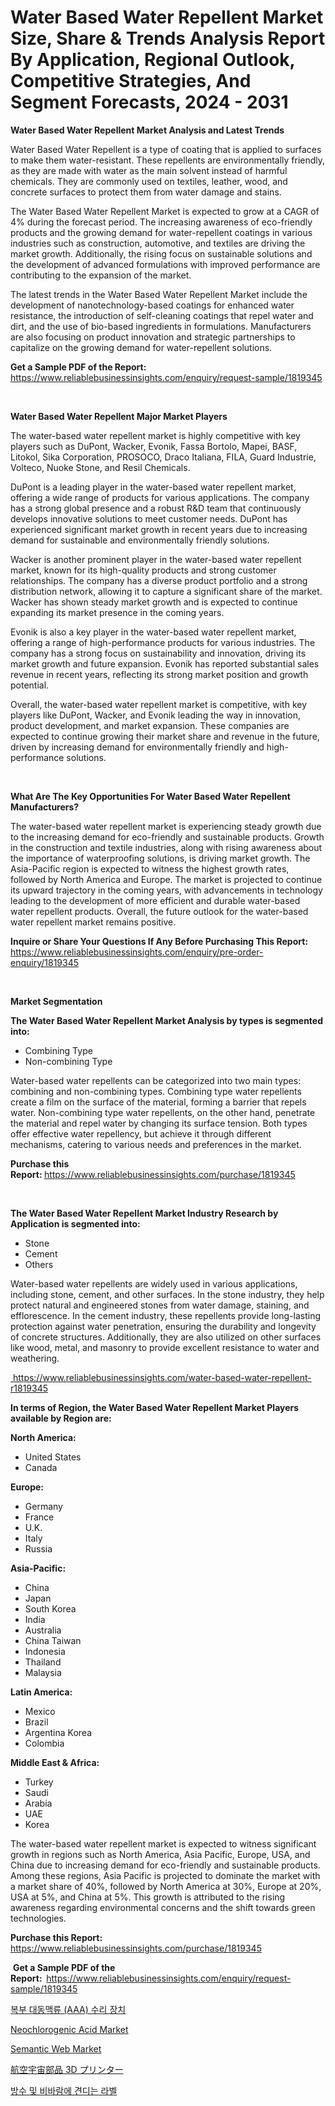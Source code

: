 <p><h1>Water Based Water Repellent Market Size, Share & Trends Analysis Report By Application, Regional Outlook, Competitive Strategies, And Segment Forecasts, 2024 - 2031</h1></p><p><strong>Water Based Water Repellent Market Analysis and Latest Trends</strong></p>
<p><p>Water Based Water Repellent is a type of coating that is applied to surfaces to make them water-resistant. These repellents are environmentally friendly, as they are made with water as the main solvent instead of harmful chemicals. They are commonly used on textiles, leather, wood, and concrete surfaces to protect them from water damage and stains.</p><p>The Water Based Water Repellent Market is expected to grow at a CAGR of 4% during the forecast period. The increasing awareness of eco-friendly products and the growing demand for water-repellent coatings in various industries such as construction, automotive, and textiles are driving the market growth. Additionally, the rising focus on sustainable solutions and the development of advanced formulations with improved performance are contributing to the expansion of the market.</p><p>The latest trends in the Water Based Water Repellent Market include the development of nanotechnology-based coatings for enhanced water resistance, the introduction of self-cleaning coatings that repel water and dirt, and the use of bio-based ingredients in formulations. Manufacturers are also focusing on product innovation and strategic partnerships to capitalize on the growing demand for water-repellent solutions.</p></p>
<p><strong>Get a Sample PDF of the Report:&nbsp;</strong> <a href="https://www.reliablebusinessinsights.com/enquiry/request-sample/1819345">https://www.reliablebusinessinsights.com/enquiry/request-sample/1819345</a></p>
<p>&nbsp;</p>
<p><strong>Water Based Water Repellent Major Market Players</strong></p>
<p><p>The water-based water repellent market is highly competitive with key players such as DuPont, Wacker, Evonik, Fassa Bortolo, Mapei, BASF, Litokol, Sika Corporation, PROSOCO, Draco Italiana, FILA, Guard Industrie, Volteco, Nuoke Stone, and Resil Chemicals.</p><p>DuPont is a leading player in the water-based water repellent market, offering a wide range of products for various applications. The company has a strong global presence and a robust R&D team that continuously develops innovative solutions to meet customer needs. DuPont has experienced significant market growth in recent years due to increasing demand for sustainable and environmentally friendly solutions.</p><p>Wacker is another prominent player in the water-based water repellent market, known for its high-quality products and strong customer relationships. The company has a diverse product portfolio and a strong distribution network, allowing it to capture a significant share of the market. Wacker has shown steady market growth and is expected to continue expanding its market presence in the coming years.</p><p>Evonik is also a key player in the water-based water repellent market, offering a range of high-performance products for various industries. The company has a strong focus on sustainability and innovation, driving its market growth and future expansion. Evonik has reported substantial sales revenue in recent years, reflecting its strong market position and growth potential.</p><p>Overall, the water-based water repellent market is competitive, with key players like DuPont, Wacker, and Evonik leading the way in innovation, product development, and market expansion. These companies are expected to continue growing their market share and revenue in the future, driven by increasing demand for environmentally friendly and high-performance solutions.</p></p>
<p>&nbsp;</p>
<p><strong>What Are The Key Opportunities For Water Based Water Repellent Manufacturers?</strong></p>
<p><p>The water-based water repellent market is experiencing steady growth due to the increasing demand for eco-friendly and sustainable products. Growth in the construction and textile industries, along with rising awareness about the importance of waterproofing solutions, is driving market growth. The Asia-Pacific region is expected to witness the highest growth rates, followed by North America and Europe. The market is projected to continue its upward trajectory in the coming years, with advancements in technology leading to the development of more efficient and durable water-based water repellent products. Overall, the future outlook for the water-based water repellent market remains positive.</p></p>
<p><strong>Inquire or Share Your Questions If Any Before Purchasing This Report:</strong> <a href="https://www.reliablebusinessinsights.com/enquiry/pre-order-enquiry/1819345">https://www.reliablebusinessinsights.com/enquiry/pre-order-enquiry/1819345</a></p>
<p>&nbsp;</p>
<p><strong>Market Segmentation</strong></p>
<p><strong>The Water Based Water Repellent Market Analysis by types is segmented into:</strong></p>
<p><ul><li>Combining Type</li><li>Non-combining Type</li></ul></p>
<p><p>Water-based water repellents can be categorized into two main types: combining and non-combining types. Combining type water repellents create a film on the surface of the material, forming a barrier that repels water. Non-combining type water repellents, on the other hand, penetrate the material and repel water by changing its surface tension. Both types offer effective water repellency, but achieve it through different mechanisms, catering to various needs and preferences in the market.</p></p>
<p><strong>Purchase this Report:&nbsp;</strong><a href="https://www.reliablebusinessinsights.com/purchase/1819345">https://www.reliablebusinessinsights.com/purchase/1819345</a></p>
<p>&nbsp;</p>
<p><strong>The Water Based Water Repellent Market Industry Research by Application is segmented into:</strong></p>
<p><ul><li>Stone</li><li>Cement</li><li>Others</li></ul></p>
<p><p>Water-based water repellents are widely used in various applications, including stone, cement, and other surfaces. In the stone industry, they help protect natural and engineered stones from water damage, staining, and efflorescence. In the cement industry, these repellents provide long-lasting protection against water penetration, ensuring the durability and longevity of concrete structures. Additionally, they are also utilized on other surfaces like wood, metal, and masonry to provide excellent resistance to water and weathering.</p></p>
<p><a href="https://www.reliablebusinessinsights.com/water-based-water-repellent-r1819345">&nbsp;https://www.reliablebusinessinsights.com/water-based-water-repellent-r1819345</a></p>
<p><strong>In terms of Region, the Water Based Water Repellent Market Players available by Region are:</strong></p>
<p>
    <p> <strong> North America: </strong>
        <ul>
            <li>United States</li>
            <li>Canada</li>
        </ul>
        </p> 
    <p> <strong> Europe: </strong>
        <ul>
            <li>Germany</li>
            <li>France</li>
            <li>U.K.</li>
            <li>Italy</li>
            <li>Russia</li>
        </ul>
        </p> 
    <p> <strong> Asia-Pacific: </strong>
        <ul>
            <li>China</li>
            <li>Japan</li>
            <li>South Korea</li>
            <li>India</li>
            <li>Australia</li>
            <li>China Taiwan</li>
            <li>Indonesia</li>
            <li>Thailand</li>
            <li>Malaysia</li>
        </ul>
        </p> 
    <p> <strong> Latin America: </strong>
        <ul>
            <li>Mexico</li>
            <li>Brazil</li>
            <li>Argentina Korea</li>
            <li>Colombia</li>
        </ul>
        </p> 
    <p> <strong> Middle East & Africa: </strong>
        <ul>
            <li>Turkey</li>
            <li>Saudi</li>
            <li>Arabia</li>
            <li>UAE</li>
            <li>Korea</li>
        </ul>
    </p>
    </p>
<p><p>The water-based water repellent market is expected to witness significant growth in regions such as North America, Asia Pacific, Europe, USA, and China due to increasing demand for eco-friendly and sustainable products. Among these regions, Asia Pacific is projected to dominate the market with a market share of 40%, followed by North America at 30%, Europe at 20%, USA at 5%, and China at 5%. This growth is attributed to the rising awareness regarding environmental concerns and the shift towards green technologies.</p></p>
<p><strong>Purchase this Report: </strong><a href="https://www.reliablebusinessinsights.com/purchase/1819345">https://www.reliablebusinessinsights.com/purchase/1819345</a></p>
<p>&nbsp;<strong>Get a Sample PDF of the Report:&nbsp;&nbsp;</strong><a href="https://www.reliablebusinessinsights.com/enquiry/request-sample/1819345">https://www.reliablebusinessinsights.com/enquiry/request-sample/1819345</a></p>
<p><strong></strong></p>
<p><p><a href="https://github.com/fredrickeglers/Market-Research-Report-List-3/blob/main/7333818128846.md">복부 대동맥류 (AAA) 수리 장치</a></p><p><a href="https://www.linkedin.com/pulse/comprehensive-analysis-global-neochlorogenic-acid-market-yvi7e">Neochlorogenic Acid Market</a></p><p><a href="https://github.com/provorikovar/Market-Research-Report-List-5/blob/main/semantic-web-market.md">Semantic Web Market</a></p><p><a href="https://github.com/klon646/Market-Research-Report-List-2/blob/main/286649090018.md">航空宇宙部品 3D プリンター</a></p><p><a href="https://github.com/bunxhcci35271755/Market-Research-Report-List-3/blob/main/9586488128845.md">방수 및 비바람에 견디는 라벨</a></p></p>